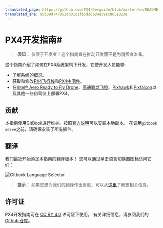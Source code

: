 ```yaml
---
translated_page: https://github.com/PX4/Devguide/blob/master/en/README.md
translated_sha: 95b39d747851dd01c1fe5d36b24e59ec865e323e
---
```


# PX4开发指南#


> **须知：** 仅限于开发者！这个指南旨在推动开发而不是为消费者准备。


这个指南介绍了如何在PX4系统架构下开发，它使开发人员能够: 

* 了解[系统的概况](setup/config_initial.md)。 
* 获取和修改[PX4飞行栈](concept/flight_stack.md)和[PX4中间件](concept/middleware.md)。 
* 在[Intel® Aero Ready to Fly Drone](flight_controller/intel_aero.md)、[高通骁龙飞控](flight_controller/snapdragon_flight.md)、[Pixhawk](flight_controller/pixhawk.md)和[Pixfalcon](flight_controller/pixfalcon.md)以及其他一些自驾仪上部署PX4。

## 贡献

本指南使用GitBook进行维护。按照[官方说明](https://toolchain.gitbook.com/setup.html)可以安装本地副本。 在调用`gitbook serve`之前，请确保安装了所有插件。

## 翻译


我们最近开始添加本指南的翻译版本！ 您可以通过单击语言切换器图标访问它们：

![Gitbook Language Selector](../assets/gitbook/gitbook_language_selector.png)

> **提示：** 如果您想为我们的翻译作出贡献，可以从[这里](https://github.com/PX4/px4_user_guide#translation)了解想相关信息。



## 许可证

PX4开发指南可在 [CC BY 4.0](https://creativecommons.org/licenses/by/4.0/) 许可证下使用。 有关详细信息，请参阅我们的[Github 仓库](https://github.com/PX4/Devguide)。

